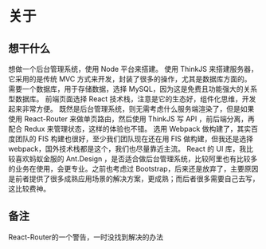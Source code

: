 关于
===

## 想干什么
想做一个后台管理系统，使用 Node 平台来搭建。
使用 ThinkJS 来搭建服务器，它采用的是传统 MVC 方式来开发，封装了很多的操作，尤其是数据库方面的。
需要一个数据库，用于存储数据，选择 MySQL，因为这是免费且功能强大的关系型数据库。
前端页面选择 React 技术栈，注意是它的生态好，组件化思维，开发起来非常方便。
既然是后台管理系统，则无需考虑什么服务端渲染了，但是如果使用 React-Router 来做单页路由，然后使用 ThinkJS 写 API ，前后端分离，再配合 Redux 来管理状态，这样的体验也不错。
选用 Webpack 做构建了，其实百度团队的 FIS 构建也很好，至少我们团队现在还在用 FIS 做构建，但我还是选择 webpack，国外技术栈都是这个，我们也尽量靠近主流。
React 的 UI 库，我比较喜欢蚂蚁金服的 Ant.Design ，是否适合做后台管理系统，比较阿里也有比较多的业务在使用，会更专业。之前也考虑过 Bootstrap，后来还是放弃了，主要原因是前者提供了很多成熟应用场景的解决方案，更成熟；而后者很多需要自己去写，这比较费神。

## 备注
React-Router的一个警告，一时没找到解决的办法
